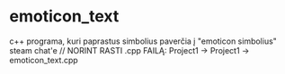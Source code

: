 # emoticon_text
c++ programa, kuri paprastus simbolius paverčia į "emoticon simbolius" steam chat'e // NORINT RASTI .cpp FAILĄ: Project1 -> Project1 -> emoticon_text.cpp
